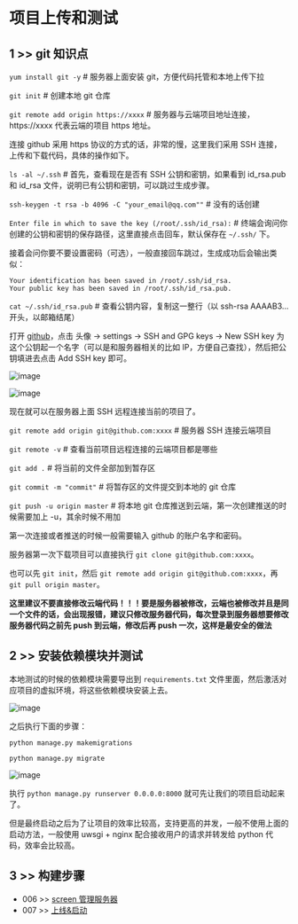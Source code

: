 # 项目上传和测试

## 1 >> git 知识点

`yum install git -y`    # 服务器上面安装 git，方便代码托管和本地上传下拉

`git init`    # 创建本地 git 仓库

`git remote add origin https://xxxx`    # 服务器与云端项目地址连接，https://xxxx 代表云端的项目 https 地址。

连接 github 采用 https 协议的方式的话，非常的慢，这里我们采用 SSH 连接，上传和下载代码，具体的操作如下。

`ls -al ~/.ssh`    # 首先，查看现在是否有 SSH 公钥和密钥，如果看到 id_rsa.pub 和 id_rsa 文件，说明已有公钥和密钥，可以跳过生成步骤。

`ssh-keygen -t rsa -b 4096 -C "your_email@qq.com""`    # 没有的话创建

`Enter file in which to save the key (/root/.ssh/id_rsa):`    # 终端会询问你创建的公钥和密钥的保存路径，这里直接点击回车，默认保存在 `~/.ssh/` 下。

接着会问你要不要设置密码（可选），一般直接回车跳过，生成成功后会输出类似：

```
Your identification has been saved in /root/.ssh/id_rsa.
Your public key has been saved in /root/.ssh/id_rsa.pub.
```

`cat ~/.ssh/id_rsa.pub`    # 查看公钥内容，复制这一整行（以 ssh-rsa AAAAB3... 开头，以邮箱结尾）

打开 [github](github.com)，点击 头像 -> settings -> SSH and GPG keys -> New SSH key 为这个公钥起一个名字（可以是和服务器相关的比如 IP，方便自己查找），然后把公钥填进去点击 Add SSH key 即可。

![image](https://github.com/user-attachments/assets/0c07b198-6b23-4d69-8a57-47adf9fe20f5)

![image](https://github.com/user-attachments/assets/a047b50e-5eae-4f3f-945f-56b294acc712)

现在就可以在服务器上面 SSH 远程连接当前的项目了。

`git remote add origin git@github.com:xxxx`    # 服务器 SSH 连接云端项目

`git remote -v`    # 查看当前项目远程连接的云端项目都是哪些

`git add .`    # 将当前的文件全部加到暂存区

`git commit -m "commit"`    # 将暂存区的文件提交到本地的 git 仓库

`git push -u origin master`    # 将本地 git 仓库推送到云端，第一次创建推送的时候需要加上 -u，其余时候不用加

第一次连接或者推送的时候一般需要输入 github 的账户名字和密码。

服务器第一次下载项目可以直接执行 `git clone git@github.com:xxxx`。

也可以先 `git init`，然后 `git remote add origin git@github.com:xxxx`，再 `git pull origin master`。

**这里建议不要直接修改云端代码！！！要是服务器被修改，云端也被修改并且是同一个文件的话，会出现报错，建议只修改服务器代码，每次登录到服务器想要修改服务器代码之前先 push 到云端，修改后再 push 一次，这样是最安全的做法**

## 2 >> 安装依赖模块并测试

本地测试的时候的依赖模块需要导出到 `requirements.txt` 文件里面，然后激活对应项目的虚拟环境，将这些依赖模块安装上去。

![image](https://github.com/user-attachments/assets/2c1554b9-aeff-4548-8aa3-562346b0cb20)

之后执行下面的步骤：

`python manage.py makemigrations`

`python manage.py migrate`

![image](https://github.com/user-attachments/assets/aba151ea-2118-4e5d-bf3e-b72f1da9beef)

执行 `python manage.py runserver 0.0.0.0:8000` 就可先让我们的项目启动起来了。

但是最终启动之后为了让项目的效率比较高，支持更高的并发，一般不使用上面的启动方法，一般使用 uwsgi + nginx 配合接收用户的请求并转发给 python 代码，效率会比较高。

## 3 >> 构建步骤

- 006 >> [screen 管理服务器](https://github.com/fangqing408/03-xmu-llap/blob/master/recognition/006.md)
- 007 >> [上线&启动](https://github.com/fangqing408/03-xmu-llap/blob/master/recognition/007.md)
